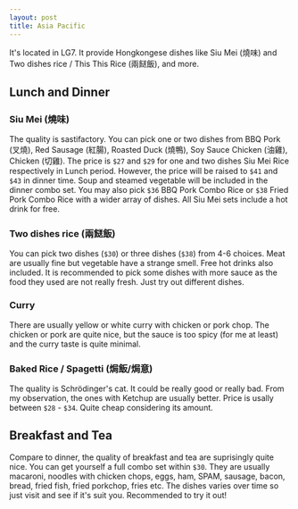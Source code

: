 ```yaml
---
layout: post
title: Asia Pacific
---
```


It's located in LG7. It provide Hongkongese dishes like Siu Mei (燒味) and Two dishes rice / This This Rice (兩餸飯), and more.

## Lunch and Dinner

### Siu Mei (燒味)

The quality is sastifactory. You can pick one or two dishes from BBQ Pork (叉燒), Red Sausage (紅腸), Roasted Duck (燒鴨), Soy Sauce Chicken (油雞), Chicken (切雞). The price is `$27` and `$29` for one and two dishes Siu Mei Rice respectively in Lunch period. However, the price will be raised to `$41` and `$43` in dinner time. Soup and steamed vegetable will be included in the dinner combo set. You may also pick `$36` BBQ Pork Combo Rice or `$38` Fried Pork Combo Rice with a wider array of dishes. All Siu Mei sets include a hot drink for free.

### Two dishes rice (兩餸飯)

You can pick two dishes (`$30`) or three dishes (`$38`) from 4-6 choices. Meat are usually fine but vegetable have a strange smell. Free hot drinks also included. It is recommended to pick some dishes with more sauce as the food they used are not really fresh. Just try out different dishes.

### Curry

There are usually yellow or white curry with chicken or pork chop. The chicken or pork are quite nice, but the sauce is too spicy (for me at least) and the curry taste is quite minimal.

### Baked Rice / Spagetti (焗飯/焗意)

The quality is Schrödinger's cat. It could be really good or really bad. From my observation, the ones with Ketchup are usually better. Price is usally between `$28` - `$34`. Quite cheap considering its amount.

## Breakfast and Tea

Compare to dinner, the quality of breakfast and tea are suprisingly quite nice. You can get yourself a full combo set within `$30`. They are usually macaroni, noodles with chicken chops, eggs, ham, SPAM, sausage, bacon, bread, fried fish, fried porkchop, fries etc. The dishes varies over time so just visit and see if it's suit you. Recommended to try it out!